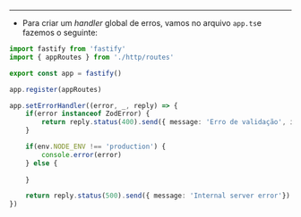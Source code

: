 ___
- Para criar um *handler* global de erros, vamos no arquivo `app.ts`e fazemos o seguinte:
```ts
import fastify from 'fastify'
import { appRoutes } from './http/routes'

export const app = fastify()

app.register(appRoutes)

app.setErrorHandler((error, _, reply) => {
	if(error instanceof ZodError) {
		return reply.status(400).send({ message: 'Erro de validação', issues: error.format()})
	}

	if(env.NODE_ENV !== 'production') {
		console.error(error)
	} else {
		
	}

	return reply.status(500).send({ message: 'Internal server error'})
})
```